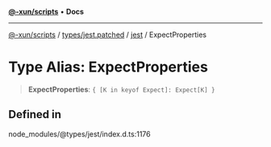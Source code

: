 [**@-xun/scripts**](../../../../../README.md) • **Docs**

***

[@-xun/scripts](../../../../../README.md) / [types/jest.patched](../../../README.md) / [jest](../README.md) / ExpectProperties

# Type Alias: ExpectProperties

> **ExpectProperties**: `{ [K in keyof Expect]: Expect[K] }`

## Defined in

node\_modules/@types/jest/index.d.ts:1176

